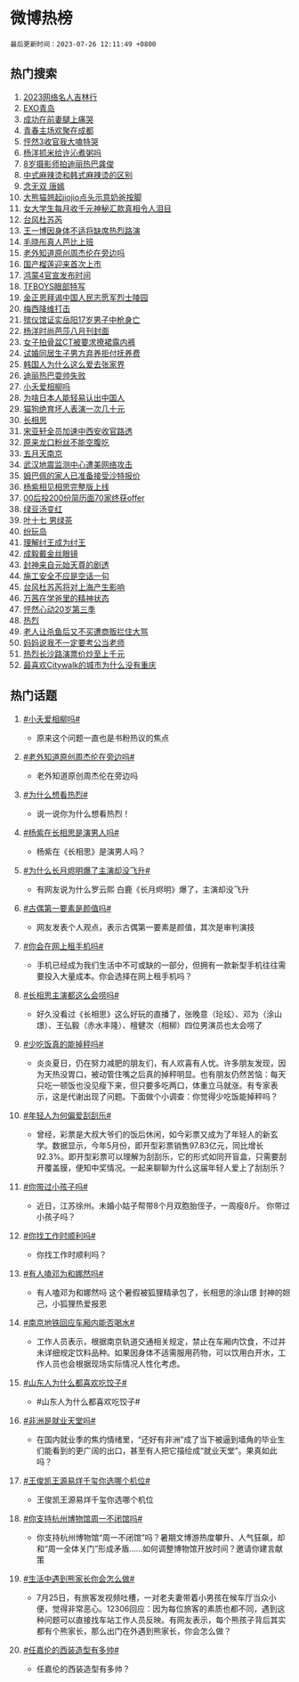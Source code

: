 # 微博热榜

`最后更新时间：2023-07-26 12:11:49 +0800`

## 热门搜索

1. [2023网络名人吉林行](https://m.weibo.cn/search?containerid=100103type%3D1%26t%3D10%26q%3D%232023%E7%BD%91%E7%BB%9C%E5%90%8D%E4%BA%BA%E5%90%89%E6%9E%97%E8%A1%8C%23&stream_entry_id=51&isnewpage=1&extparam=seat%3D1%26stream_entry_id%3D51%26c_type%3D51%26pos%3D0%26cate%3D10103%26filter_type%3Drealtimehot%26dgr%3D0%26display_time%3D1690344708%26pre_seqid%3D169034470832101842691&luicode=10000011&lfid=106003type%253D25%2526t%253D3%2526disable_hot%253D1%2526filter_type%253Drealtimehot)
1. [EXO青岛](https://m.weibo.cn/search?containerid=100103type%3D1%26t%3D10%26q%3DEXO%E9%9D%92%E5%B2%9B&stream_entry_id=31&isnewpage=1&extparam=seat%3D1%26c_type%3D31%26band_rank%3D1%26cate%3D5001%26lcate%3D5001%26realpos%3D1%26stream_entry_id%3D31%26q%3DEXO%25E9%259D%2592%25E5%25B2%259B%26flag%3D1%26dgr%3D0%26filter_type%3Drealtimehot%26pos%3D0%26display_time%3D1690344708%26pre_seqid%3D169034470832101842691&luicode=10000011&lfid=106003type%253D25%2526t%253D3%2526disable_hot%253D1%2526filter_type%253Drealtimehot)
1. [成功在前妻腿上痛哭](https://m.weibo.cn/search?containerid=100103type%3D1%26t%3D10%26q%3D%23%E6%88%90%E5%8A%9F%E5%9C%A8%E5%89%8D%E5%A6%BB%E8%85%BF%E4%B8%8A%E7%97%9B%E5%93%AD%23&stream_entry_id=31&isnewpage=1&extparam=seat%3D1%26c_type%3D31%26band_rank%3D2%26cate%3D5001%26lcate%3D5001%26realpos%3D2%26stream_entry_id%3D31%26q%3D%2523%25E6%2588%2590%25E5%258A%259F%25E5%259C%25A8%25E5%2589%258D%25E5%25A6%25BB%25E8%2585%25BF%25E4%25B8%258A%25E7%2597%259B%25E5%2593%25AD%2523%26flag%3D2%26dgr%3D0%26filter_type%3Drealtimehot%26pos%3D1%26display_time%3D1690344708%26pre_seqid%3D169034470832101842691&luicode=10000011&lfid=106003type%253D25%2526t%253D3%2526disable_hot%253D1%2526filter_type%253Drealtimehot)
1. [青春主场欢聚在成都](https://m.weibo.cn/search?containerid=100103type%3D1%26t%3D10%26q%3D%23%E9%9D%92%E6%98%A5%E4%B8%BB%E5%9C%BA%E6%AC%A2%E8%81%9A%E5%9C%A8%E6%88%90%E9%83%BD%23&stream_entry_id=31&isnewpage=1&extparam=seat%3D1%26c_type%3D31%26band_rank%3D3%26cate%3D5001%26lcate%3D5001%26realpos%3D3%26stream_entry_id%3D31%26q%3D%2523%25E9%259D%2592%25E6%2598%25A5%25E4%25B8%25BB%25E5%259C%25BA%25E6%25AC%25A2%25E8%2581%259A%25E5%259C%25A8%25E6%2588%2590%25E9%2583%25BD%2523%26flag%3D0%26dgr%3D0%26filter_type%3Drealtimehot%26pos%3D2%26display_time%3D1690344708%26pre_seqid%3D169034470832101842691&luicode=10000011&lfid=106003type%253D25%2526t%253D3%2526disable_hot%253D1%2526filter_type%253Drealtimehot)
1. [怦然3收官我大嗑特哭](https://m.weibo.cn/search?containerid=100103type%3D1%26t%3D10%26q%3D%23%E6%80%A6%E7%84%B63%E6%94%B6%E5%AE%98%E6%88%91%E5%A4%A7%E5%97%91%E7%89%B9%E5%93%AD%23&stream_entry_id=31&isnewpage=1&extparam=seat%3D1%26band_rank%3D4%26c_type%3D31%26pos%3D3%26cate%3D5001%26lcate%3D5001%26is_ad_pos%3D1%26stream_entry_id%3D31%26adid%3D197400%26q%3D%2523%25E6%2580%25A6%25E7%2584%25B63%25E6%2594%25B6%25E5%25AE%2598%25E6%2588%2591%25E5%25A4%25A7%25E5%2597%2591%25E7%2589%25B9%25E5%2593%25AD%2523%26dgr%3D0%26filter_type%3Drealtimehot%26display_time%3D1690344708%26pre_seqid%3D169034470832101842691&luicode=10000011&lfid=106003type%253D25%2526t%253D3%2526disable_hot%253D1%2526filter_type%253Drealtimehot)
1. [杨洋抓米给许沁煮粥吗](https://m.weibo.cn/search?containerid=100103type%3D1%26t%3D10%26q%3D%23%E6%9D%A8%E6%B4%8B%E6%8A%93%E7%B1%B3%E7%BB%99%E8%AE%B8%E6%B2%81%E7%85%AE%E7%B2%A5%E5%90%97%23&stream_entry_id=31&isnewpage=1&extparam=seat%3D1%26c_type%3D31%26band_rank%3D4%26cate%3D5001%26lcate%3D5001%26realpos%3D4%26stream_entry_id%3D31%26q%3D%2523%25E6%259D%25A8%25E6%25B4%258B%25E6%258A%2593%25E7%25B1%25B3%25E7%25BB%2599%25E8%25AE%25B8%25E6%25B2%2581%25E7%2585%25AE%25E7%25B2%25A5%25E5%2590%2597%2523%26flag%3D1%26dgr%3D0%26filter_type%3Drealtimehot%26pos%3D4%26display_time%3D1690344708%26pre_seqid%3D169034470832101842691&luicode=10000011&lfid=106003type%253D25%2526t%253D3%2526disable_hot%253D1%2526filter_type%253Drealtimehot)
1. [8岁摄影师拍迪丽热巴龚俊](https://m.weibo.cn/search?containerid=100103type%3D1%26t%3D10%26q%3D%238%E5%B2%81%E6%91%84%E5%BD%B1%E5%B8%88%E6%8B%8D%E8%BF%AA%E4%B8%BD%E7%83%AD%E5%B7%B4%E9%BE%9A%E4%BF%8A%23&stream_entry_id=31&isnewpage=1&extparam=seat%3D1%26c_type%3D31%26band_rank%3D5%26cate%3D5001%26lcate%3D5001%26realpos%3D5%26stream_entry_id%3D31%26q%3D%25238%25E5%25B2%2581%25E6%2591%2584%25E5%25BD%25B1%25E5%25B8%2588%25E6%258B%258D%25E8%25BF%25AA%25E4%25B8%25BD%25E7%2583%25AD%25E5%25B7%25B4%25E9%25BE%259A%25E4%25BF%258A%2523%26flag%3D1%26dgr%3D0%26filter_type%3Drealtimehot%26pos%3D5%26display_time%3D1690344708%26pre_seqid%3D169034470832101842691&luicode=10000011&lfid=106003type%253D25%2526t%253D3%2526disable_hot%253D1%2526filter_type%253Drealtimehot)
1. [中式麻辣烫和韩式麻辣烫的区别](https://m.weibo.cn/search?containerid=100103type%3D1%26t%3D10%26q%3D%23%E4%B8%AD%E5%BC%8F%E9%BA%BB%E8%BE%A3%E7%83%AB%E5%92%8C%E9%9F%A9%E5%BC%8F%E9%BA%BB%E8%BE%A3%E7%83%AB%E7%9A%84%E5%8C%BA%E5%88%AB%23&stream_entry_id=31&isnewpage=1&extparam=seat%3D1%26c_type%3D31%26band_rank%3D6%26cate%3D5001%26lcate%3D5001%26realpos%3D6%26stream_entry_id%3D31%26q%3D%2523%25E4%25B8%25AD%25E5%25BC%258F%25E9%25BA%25BB%25E8%25BE%25A3%25E7%2583%25AB%25E5%2592%258C%25E9%259F%25A9%25E5%25BC%258F%25E9%25BA%25BB%25E8%25BE%25A3%25E7%2583%25AB%25E7%259A%2584%25E5%258C%25BA%25E5%2588%25AB%2523%26flag%3D2%26dgr%3D0%26filter_type%3Drealtimehot%26pos%3D6%26display_time%3D1690344708%26pre_seqid%3D169034470832101842691&luicode=10000011&lfid=106003type%253D25%2526t%253D3%2526disable_hot%253D1%2526filter_type%253Drealtimehot)
1. [念无双 唐嫣](https://m.weibo.cn/search?containerid=100103type%3D1%26t%3D10%26q%3D%E5%BF%B5%E6%97%A0%E5%8F%8C+%E5%94%90%E5%AB%A3&stream_entry_id=31&isnewpage=1&extparam=seat%3D1%26c_type%3D31%26band_rank%3D7%26cate%3D5001%26lcate%3D5001%26realpos%3D7%26stream_entry_id%3D31%26q%3D%25E5%25BF%25B5%25E6%2597%25A0%25E5%258F%258C%2520%25E5%2594%2590%25E5%25AB%25A3%26flag%3D1%26dgr%3D0%26filter_type%3Drealtimehot%26pos%3D7%26display_time%3D1690344708%26pre_seqid%3D169034470832101842691&luicode=10000011&lfid=106003type%253D25%2526t%253D3%2526disable_hot%253D1%2526filter_type%253Drealtimehot)
1. [大熊猫翘起jiojio点头示意奶爸按脚](https://m.weibo.cn/search?containerid=100103type%3D1%26t%3D10%26q%3D%23%E5%A4%A7%E7%86%8A%E7%8C%AB%E7%BF%98%E8%B5%B7jiojio%E7%82%B9%E5%A4%B4%E7%A4%BA%E6%84%8F%E5%A5%B6%E7%88%B8%E6%8C%89%E8%84%9A%23&stream_entry_id=31&isnewpage=1&extparam=seat%3D1%26c_type%3D31%26band_rank%3D8%26cate%3D5001%26lcate%3D5001%26realpos%3D8%26stream_entry_id%3D31%26q%3D%2523%25E5%25A4%25A7%25E7%2586%258A%25E7%258C%25AB%25E7%25BF%2598%25E8%25B5%25B7jiojio%25E7%2582%25B9%25E5%25A4%25B4%25E7%25A4%25BA%25E6%2584%258F%25E5%25A5%25B6%25E7%2588%25B8%25E6%258C%2589%25E8%2584%259A%2523%26flag%3D32768%26dgr%3D0%26filter_type%3Drealtimehot%26pos%3D8%26display_time%3D1690344708%26pre_seqid%3D169034470832101842691&luicode=10000011&lfid=106003type%253D25%2526t%253D3%2526disable_hot%253D1%2526filter_type%253Drealtimehot)
1. [女大学生每月收千元神秘汇款真相令人泪目](https://m.weibo.cn/search?containerid=100103type%3D1%26t%3D10%26q%3D%23%E5%A5%B3%E5%A4%A7%E5%AD%A6%E7%94%9F%E6%AF%8F%E6%9C%88%E6%94%B6%E5%8D%83%E5%85%83%E7%A5%9E%E7%A7%98%E6%B1%87%E6%AC%BE%E7%9C%9F%E7%9B%B8%E4%BB%A4%E4%BA%BA%E6%B3%AA%E7%9B%AE%23&stream_entry_id=31&isnewpage=1&extparam=seat%3D1%26c_type%3D31%26band_rank%3D9%26cate%3D5001%26lcate%3D5001%26realpos%3D9%26stream_entry_id%3D31%26q%3D%2523%25E5%25A5%25B3%25E5%25A4%25A7%25E5%25AD%25A6%25E7%2594%259F%25E6%25AF%258F%25E6%259C%2588%25E6%2594%25B6%25E5%258D%2583%25E5%2585%2583%25E7%25A5%259E%25E7%25A7%2598%25E6%25B1%2587%25E6%25AC%25BE%25E7%259C%259F%25E7%259B%25B8%25E4%25BB%25A4%25E4%25BA%25BA%25E6%25B3%25AA%25E7%259B%25AE%2523%26flag%3D32768%26dgr%3D0%26filter_type%3Drealtimehot%26pos%3D9%26display_time%3D1690344708%26pre_seqid%3D169034470832101842691&luicode=10000011&lfid=106003type%253D25%2526t%253D3%2526disable_hot%253D1%2526filter_type%253Drealtimehot)
1. [台风杜苏芮](https://m.weibo.cn/search?containerid=100103type%3D1%26t%3D10%26q%3D%E5%8F%B0%E9%A3%8E%E6%9D%9C%E8%8B%8F%E8%8A%AE&stream_entry_id=31&isnewpage=1&extparam=seat%3D1%26c_type%3D31%26band_rank%3D10%26cate%3D5001%26lcate%3D5001%26realpos%3D10%26stream_entry_id%3D31%26q%3D%25E5%258F%25B0%25E9%25A3%258E%25E6%259D%259C%25E8%258B%258F%25E8%258A%25AE%26flag%3D0%26dgr%3D0%26filter_type%3Drealtimehot%26pos%3D10%26display_time%3D1690344708%26pre_seqid%3D169034470832101842691&luicode=10000011&lfid=106003type%253D25%2526t%253D3%2526disable_hot%253D1%2526filter_type%253Drealtimehot)
1. [王一博因身体不适将缺席热烈路演](https://m.weibo.cn/search?containerid=100103type%3D1%26t%3D10%26q%3D%23%E7%8E%8B%E4%B8%80%E5%8D%9A%E5%9B%A0%E8%BA%AB%E4%BD%93%E4%B8%8D%E9%80%82%E5%B0%86%E7%BC%BA%E5%B8%AD%E7%83%AD%E7%83%88%E8%B7%AF%E6%BC%94%23&stream_entry_id=31&isnewpage=1&extparam=seat%3D1%26c_type%3D31%26band_rank%3D11%26cate%3D5001%26lcate%3D5001%26realpos%3D11%26stream_entry_id%3D31%26q%3D%2523%25E7%258E%258B%25E4%25B8%2580%25E5%258D%259A%25E5%259B%25A0%25E8%25BA%25AB%25E4%25BD%2593%25E4%25B8%258D%25E9%2580%2582%25E5%25B0%2586%25E7%25BC%25BA%25E5%25B8%25AD%25E7%2583%25AD%25E7%2583%2588%25E8%25B7%25AF%25E6%25BC%2594%2523%26flag%3D2%26dgr%3D0%26filter_type%3Drealtimehot%26pos%3D11%26display_time%3D1690344708%26pre_seqid%3D169034470832101842691&luicode=10000011&lfid=106003type%253D25%2526t%253D3%2526disable_hot%253D1%2526filter_type%253Drealtimehot)
1. [毛晓彤真人芭比上班](https://m.weibo.cn/search?containerid=100103type%3D1%26t%3D10%26q%3D%23%E6%AF%9B%E6%99%93%E5%BD%A4%E7%9C%9F%E4%BA%BA%E8%8A%AD%E6%AF%94%E4%B8%8A%E7%8F%AD%23&stream_entry_id=31&isnewpage=1&extparam=seat%3D1%26c_type%3D31%26band_rank%3D12%26cate%3D5001%26lcate%3D5001%26realpos%3D12%26stream_entry_id%3D31%26q%3D%2523%25E6%25AF%259B%25E6%2599%2593%25E5%25BD%25A4%25E7%259C%259F%25E4%25BA%25BA%25E8%258A%25AD%25E6%25AF%2594%25E4%25B8%258A%25E7%258F%25AD%2523%26flag%3D1%26dgr%3D0%26filter_type%3Drealtimehot%26pos%3D12%26display_time%3D1690344708%26pre_seqid%3D169034470832101842691&luicode=10000011&lfid=106003type%253D25%2526t%253D3%2526disable_hot%253D1%2526filter_type%253Drealtimehot)
1. [老外知道原创周杰伦在旁边吗](https://m.weibo.cn/search?containerid=100103type%3D1%26t%3D10%26q%3D%23%E8%80%81%E5%A4%96%E7%9F%A5%E9%81%93%E5%8E%9F%E5%88%9B%E5%91%A8%E6%9D%B0%E4%BC%A6%E5%9C%A8%E6%97%81%E8%BE%B9%E5%90%97%23&stream_entry_id=31&isnewpage=1&extparam=seat%3D1%26c_type%3D31%26band_rank%3D13%26cate%3D5001%26lcate%3D5001%26realpos%3D13%26stream_entry_id%3D31%26q%3D%2523%25E8%2580%2581%25E5%25A4%2596%25E7%259F%25A5%25E9%2581%2593%25E5%258E%259F%25E5%2588%259B%25E5%2591%25A8%25E6%259D%25B0%25E4%25BC%25A6%25E5%259C%25A8%25E6%2597%2581%25E8%25BE%25B9%25E5%2590%2597%2523%26flag%3D2%26dgr%3D0%26filter_type%3Drealtimehot%26pos%3D13%26display_time%3D1690344708%26pre_seqid%3D169034470832101842691&luicode=10000011&lfid=106003type%253D25%2526t%253D3%2526disable_hot%253D1%2526filter_type%253Drealtimehot)
1. [国产榴莲迎来首次上市](https://m.weibo.cn/search?containerid=100103type%3D1%26t%3D10%26q%3D%23%E5%9B%BD%E4%BA%A7%E6%A6%B4%E8%8E%B2%E8%BF%8E%E6%9D%A5%E9%A6%96%E6%AC%A1%E4%B8%8A%E5%B8%82%23&stream_entry_id=31&isnewpage=1&extparam=seat%3D1%26c_type%3D31%26band_rank%3D14%26cate%3D5001%26lcate%3D5001%26realpos%3D14%26stream_entry_id%3D31%26q%3D%2523%25E5%259B%25BD%25E4%25BA%25A7%25E6%25A6%25B4%25E8%258E%25B2%25E8%25BF%258E%25E6%259D%25A5%25E9%25A6%2596%25E6%25AC%25A1%25E4%25B8%258A%25E5%25B8%2582%2523%26flag%3D32768%26dgr%3D0%26filter_type%3Drealtimehot%26pos%3D14%26display_time%3D1690344708%26pre_seqid%3D169034470832101842691&luicode=10000011&lfid=106003type%253D25%2526t%253D3%2526disable_hot%253D1%2526filter_type%253Drealtimehot)
1. [鸿蒙4官宣发布时间](https://m.weibo.cn/search?containerid=100103type%3D1%26t%3D10%26q%3D%23%E9%B8%BF%E8%92%994%E5%AE%98%E5%AE%A3%E5%8F%91%E5%B8%83%E6%97%B6%E9%97%B4%23&stream_entry_id=31&isnewpage=1&extparam=seat%3D1%26c_type%3D31%26band_rank%3D15%26cate%3D5001%26lcate%3D5001%26realpos%3D15%26stream_entry_id%3D31%26adid%3D197406%26q%3D%2523%25E9%25B8%25BF%25E8%2592%25994%25E5%25AE%2598%25E5%25AE%25A3%25E5%258F%2591%25E5%25B8%2583%25E6%2597%25B6%25E9%2597%25B4%2523%26flag%3D0%26dgr%3D0%26filter_type%3Drealtimehot%26pos%3D15%26display_time%3D1690344708%26pre_seqid%3D169034470832101842691&luicode=10000011&lfid=106003type%253D25%2526t%253D3%2526disable_hot%253D1%2526filter_type%253Drealtimehot)
1. [TFBOYS眼部特写](https://m.weibo.cn/search?containerid=100103type%3D1%26t%3D10%26q%3D%23TFBOYS%E7%9C%BC%E9%83%A8%E7%89%B9%E5%86%99%23&stream_entry_id=31&isnewpage=1&extparam=seat%3D1%26c_type%3D31%26band_rank%3D16%26cate%3D5001%26lcate%3D5001%26realpos%3D16%26stream_entry_id%3D31%26q%3D%2523TFBOYS%25E7%259C%25BC%25E9%2583%25A8%25E7%2589%25B9%25E5%2586%2599%2523%26flag%3D1%26dgr%3D0%26filter_type%3Drealtimehot%26pos%3D16%26display_time%3D1690344708%26pre_seqid%3D169034470832101842691&luicode=10000011&lfid=106003type%253D25%2526t%253D3%2526disable_hot%253D1%2526filter_type%253Drealtimehot)
1. [金正恩拜谒中国人民志愿军烈士陵园](https://m.weibo.cn/search?containerid=100103type%3D1%26t%3D10%26q%3D%23%E9%87%91%E6%AD%A3%E6%81%A9%E6%8B%9C%E8%B0%92%E4%B8%AD%E5%9B%BD%E4%BA%BA%E6%B0%91%E5%BF%97%E6%84%BF%E5%86%9B%E7%83%88%E5%A3%AB%E9%99%B5%E5%9B%AD%23&stream_entry_id=31&isnewpage=1&extparam=seat%3D1%26c_type%3D31%26band_rank%3D17%26cate%3D5001%26lcate%3D5001%26realpos%3D17%26stream_entry_id%3D31%26q%3D%2523%25E9%2587%2591%25E6%25AD%25A3%25E6%2581%25A9%25E6%258B%259C%25E8%25B0%2592%25E4%25B8%25AD%25E5%259B%25BD%25E4%25BA%25BA%25E6%25B0%2591%25E5%25BF%2597%25E6%2584%25BF%25E5%2586%259B%25E7%2583%2588%25E5%25A3%25AB%25E9%2599%25B5%25E5%259B%25AD%2523%26flag%3D0%26dgr%3D0%26filter_type%3Drealtimehot%26pos%3D17%26display_time%3D1690344708%26pre_seqid%3D169034470832101842691&luicode=10000011&lfid=106003type%253D25%2526t%253D3%2526disable_hot%253D1%2526filter_type%253Drealtimehot)
1. [梅西降维打击](https://m.weibo.cn/search?containerid=100103type%3D1%26t%3D10%26q%3D%23%E6%A2%85%E8%A5%BF%E9%99%8D%E7%BB%B4%E6%89%93%E5%87%BB%23&stream_entry_id=31&isnewpage=1&extparam=seat%3D1%26c_type%3D31%26band_rank%3D18%26cate%3D5001%26lcate%3D5001%26realpos%3D18%26stream_entry_id%3D31%26q%3D%2523%25E6%25A2%2585%25E8%25A5%25BF%25E9%2599%258D%25E7%25BB%25B4%25E6%2589%2593%25E5%2587%25BB%2523%26flag%3D1%26dgr%3D0%26filter_type%3Drealtimehot%26pos%3D18%26display_time%3D1690344708%26pre_seqid%3D169034470832101842691&luicode=10000011&lfid=106003type%253D25%2526t%253D3%2526disable_hot%253D1%2526filter_type%253Drealtimehot)
1. [殡仪馆证实岳阳17岁男子中枪身亡](https://m.weibo.cn/search?containerid=100103type%3D1%26t%3D10%26q%3D%23%E6%AE%A1%E4%BB%AA%E9%A6%86%E8%AF%81%E5%AE%9E%E5%B2%B3%E9%98%B317%E5%B2%81%E7%94%B7%E5%AD%90%E4%B8%AD%E6%9E%AA%E8%BA%AB%E4%BA%A1%23&stream_entry_id=31&isnewpage=1&extparam=seat%3D1%26c_type%3D31%26band_rank%3D19%26cate%3D5001%26lcate%3D5001%26realpos%3D19%26stream_entry_id%3D31%26q%3D%2523%25E6%25AE%25A1%25E4%25BB%25AA%25E9%25A6%2586%25E8%25AF%2581%25E5%25AE%259E%25E5%25B2%25B3%25E9%2598%25B317%25E5%25B2%2581%25E7%2594%25B7%25E5%25AD%2590%25E4%25B8%25AD%25E6%259E%25AA%25E8%25BA%25AB%25E4%25BA%25A1%2523%26flag%3D0%26dgr%3D0%26filter_type%3Drealtimehot%26pos%3D19%26display_time%3D1690344708%26pre_seqid%3D169034470832101842691&luicode=10000011&lfid=106003type%253D25%2526t%253D3%2526disable_hot%253D1%2526filter_type%253Drealtimehot)
1. [杨洋时尚芭莎八月刊封面](https://m.weibo.cn/search?containerid=100103type%3D1%26t%3D10%26q%3D%23%E6%9D%A8%E6%B4%8B%E6%97%B6%E5%B0%9A%E8%8A%AD%E8%8E%8E%E5%85%AB%E6%9C%88%E5%88%8A%E5%B0%81%E9%9D%A2%23&stream_entry_id=31&isnewpage=1&extparam=seat%3D1%26c_type%3D31%26band_rank%3D20%26cate%3D5001%26lcate%3D5001%26realpos%3D20%26stream_entry_id%3D31%26q%3D%2523%25E6%259D%25A8%25E6%25B4%258B%25E6%2597%25B6%25E5%25B0%259A%25E8%258A%25AD%25E8%258E%258E%25E5%2585%25AB%25E6%259C%2588%25E5%2588%258A%25E5%25B0%2581%25E9%259D%25A2%2523%26flag%3D1%26dgr%3D0%26filter_type%3Drealtimehot%26pos%3D20%26display_time%3D1690344708%26pre_seqid%3D169034470832101842691&luicode=10000011&lfid=106003type%253D25%2526t%253D3%2526disable_hot%253D1%2526filter_type%253Drealtimehot)
1. [女子拍骨盆CT被要求撩裙露内裤](https://m.weibo.cn/search?containerid=100103type%3D1%26t%3D10%26q%3D%23%E5%A5%B3%E5%AD%90%E6%8B%8D%E9%AA%A8%E7%9B%86CT%E8%A2%AB%E8%A6%81%E6%B1%82%E6%92%A9%E8%A3%99%E9%9C%B2%E5%86%85%E8%A3%A4%23&stream_entry_id=31&isnewpage=1&extparam=seat%3D1%26c_type%3D31%26band_rank%3D21%26cate%3D5001%26lcate%3D5001%26realpos%3D21%26stream_entry_id%3D31%26q%3D%2523%25E5%25A5%25B3%25E5%25AD%2590%25E6%258B%258D%25E9%25AA%25A8%25E7%259B%2586CT%25E8%25A2%25AB%25E8%25A6%2581%25E6%25B1%2582%25E6%2592%25A9%25E8%25A3%2599%25E9%259C%25B2%25E5%2586%2585%25E8%25A3%25A4%2523%26flag%3D1%26dgr%3D0%26filter_type%3Drealtimehot%26pos%3D21%26display_time%3D1690344708%26pre_seqid%3D169034470832101842691&luicode=10000011&lfid=106003type%253D25%2526t%253D3%2526disable_hot%253D1%2526filter_type%253Drealtimehot)
1. [试婚同居生子男方弃养拒付抚养费](https://m.weibo.cn/search?containerid=100103type%3D1%26t%3D10%26q%3D%23%E8%AF%95%E5%A9%9A%E5%90%8C%E5%B1%85%E7%94%9F%E5%AD%90%E7%94%B7%E6%96%B9%E5%BC%83%E5%85%BB%E6%8B%92%E4%BB%98%E6%8A%9A%E5%85%BB%E8%B4%B9%23&stream_entry_id=31&isnewpage=1&extparam=seat%3D1%26c_type%3D31%26band_rank%3D22%26cate%3D5001%26lcate%3D5001%26realpos%3D22%26stream_entry_id%3D31%26q%3D%2523%25E8%25AF%2595%25E5%25A9%259A%25E5%2590%258C%25E5%25B1%2585%25E7%2594%259F%25E5%25AD%2590%25E7%2594%25B7%25E6%2596%25B9%25E5%25BC%2583%25E5%2585%25BB%25E6%258B%2592%25E4%25BB%2598%25E6%258A%259A%25E5%2585%25BB%25E8%25B4%25B9%2523%26flag%3D1%26dgr%3D0%26filter_type%3Drealtimehot%26pos%3D22%26display_time%3D1690344708%26pre_seqid%3D169034470832101842691&luicode=10000011&lfid=106003type%253D25%2526t%253D3%2526disable_hot%253D1%2526filter_type%253Drealtimehot)
1. [韩国人为什么这么爱去张家界](https://m.weibo.cn/search?containerid=100103type%3D1%26t%3D10%26q%3D%23%E9%9F%A9%E5%9B%BD%E4%BA%BA%E4%B8%BA%E4%BB%80%E4%B9%88%E8%BF%99%E4%B9%88%E7%88%B1%E5%8E%BB%E5%BC%A0%E5%AE%B6%E7%95%8C%23&stream_entry_id=31&isnewpage=1&extparam=seat%3D1%26c_type%3D31%26band_rank%3D23%26cate%3D5001%26lcate%3D5001%26realpos%3D23%26stream_entry_id%3D31%26q%3D%2523%25E9%259F%25A9%25E5%259B%25BD%25E4%25BA%25BA%25E4%25B8%25BA%25E4%25BB%2580%25E4%25B9%2588%25E8%25BF%2599%25E4%25B9%2588%25E7%2588%25B1%25E5%258E%25BB%25E5%25BC%25A0%25E5%25AE%25B6%25E7%2595%258C%2523%26flag%3D0%26dgr%3D0%26filter_type%3Drealtimehot%26pos%3D23%26display_time%3D1690344708%26pre_seqid%3D169034470832101842691&luicode=10000011&lfid=106003type%253D25%2526t%253D3%2526disable_hot%253D1%2526filter_type%253Drealtimehot)
1. [迪丽热巴耍帅失败](https://m.weibo.cn/search?containerid=100103type%3D1%26t%3D10%26q%3D%23%E8%BF%AA%E4%B8%BD%E7%83%AD%E5%B7%B4%E8%80%8D%E5%B8%85%E5%A4%B1%E8%B4%A5%23&stream_entry_id=31&isnewpage=1&extparam=seat%3D1%26c_type%3D31%26band_rank%3D24%26cate%3D5001%26lcate%3D5001%26realpos%3D24%26stream_entry_id%3D31%26q%3D%2523%25E8%25BF%25AA%25E4%25B8%25BD%25E7%2583%25AD%25E5%25B7%25B4%25E8%2580%258D%25E5%25B8%2585%25E5%25A4%25B1%25E8%25B4%25A5%2523%26flag%3D1%26dgr%3D0%26filter_type%3Drealtimehot%26pos%3D24%26display_time%3D1690344708%26pre_seqid%3D169034470832101842691&luicode=10000011&lfid=106003type%253D25%2526t%253D3%2526disable_hot%253D1%2526filter_type%253Drealtimehot)
1. [小夭爱相柳吗](https://m.weibo.cn/search?containerid=100103type%3D1%26t%3D10%26q%3D%23%E5%B0%8F%E5%A4%AD%E7%88%B1%E7%9B%B8%E6%9F%B3%E5%90%97%23&stream_entry_id=31&isnewpage=1&extparam=seat%3D1%26c_type%3D31%26band_rank%3D25%26cate%3D5001%26lcate%3D5001%26realpos%3D25%26stream_entry_id%3D31%26q%3D%2523%25E5%25B0%258F%25E5%25A4%25AD%25E7%2588%25B1%25E7%259B%25B8%25E6%259F%25B3%25E5%2590%2597%2523%26flag%3D0%26dgr%3D0%26filter_type%3Drealtimehot%26pos%3D25%26display_time%3D1690344708%26pre_seqid%3D169034470832101842691&luicode=10000011&lfid=106003type%253D25%2526t%253D3%2526disable_hot%253D1%2526filter_type%253Drealtimehot)
1. [为啥日本人能轻易认出中国人](https://m.weibo.cn/search?containerid=100103type%3D1%26t%3D10%26q%3D%23%E4%B8%BA%E5%95%A5%E6%97%A5%E6%9C%AC%E4%BA%BA%E8%83%BD%E8%BD%BB%E6%98%93%E8%AE%A4%E5%87%BA%E4%B8%AD%E5%9B%BD%E4%BA%BA%23&stream_entry_id=31&isnewpage=1&extparam=seat%3D1%26c_type%3D31%26band_rank%3D26%26cate%3D5001%26lcate%3D5001%26realpos%3D26%26stream_entry_id%3D31%26q%3D%2523%25E4%25B8%25BA%25E5%2595%25A5%25E6%2597%25A5%25E6%259C%25AC%25E4%25BA%25BA%25E8%2583%25BD%25E8%25BD%25BB%25E6%2598%2593%25E8%25AE%25A4%25E5%2587%25BA%25E4%25B8%25AD%25E5%259B%25BD%25E4%25BA%25BA%2523%26flag%3D0%26dgr%3D0%26filter_type%3Drealtimehot%26pos%3D26%26display_time%3D1690344708%26pre_seqid%3D169034470832101842691&luicode=10000011&lfid=106003type%253D25%2526t%253D3%2526disable_hot%253D1%2526filter_type%253Drealtimehot)
1. [猫狗绝育坏人表演一次几十元](https://m.weibo.cn/search?containerid=100103type%3D1%26t%3D10%26q%3D%23%E7%8C%AB%E7%8B%97%E7%BB%9D%E8%82%B2%E5%9D%8F%E4%BA%BA%E8%A1%A8%E6%BC%94%E4%B8%80%E6%AC%A1%E5%87%A0%E5%8D%81%E5%85%83%23&stream_entry_id=31&isnewpage=1&extparam=seat%3D1%26c_type%3D31%26band_rank%3D27%26cate%3D5001%26lcate%3D5001%26realpos%3D27%26stream_entry_id%3D31%26q%3D%2523%25E7%258C%25AB%25E7%258B%2597%25E7%25BB%259D%25E8%2582%25B2%25E5%259D%258F%25E4%25BA%25BA%25E8%25A1%25A8%25E6%25BC%2594%25E4%25B8%2580%25E6%25AC%25A1%25E5%2587%25A0%25E5%258D%2581%25E5%2585%2583%2523%26flag%3D1%26dgr%3D0%26filter_type%3Drealtimehot%26pos%3D27%26display_time%3D1690344708%26pre_seqid%3D169034470832101842691&luicode=10000011&lfid=106003type%253D25%2526t%253D3%2526disable_hot%253D1%2526filter_type%253Drealtimehot)
1. [长相思](https://m.weibo.cn/search?containerid=100103type%3D1%26t%3D10%26q%3D%E9%95%BF%E7%9B%B8%E6%80%9D&stream_entry_id=31&isnewpage=1&extparam=seat%3D1%26c_type%3D31%26band_rank%3D28%26cate%3D5001%26lcate%3D5001%26realpos%3D28%26stream_entry_id%3D31%26q%3D%25E9%2595%25BF%25E7%259B%25B8%25E6%2580%259D%26flag%3D0%26dgr%3D0%26filter_type%3Drealtimehot%26pos%3D28%26display_time%3D1690344708%26pre_seqid%3D169034470832101842691&luicode=10000011&lfid=106003type%253D25%2526t%253D3%2526disable_hot%253D1%2526filter_type%253Drealtimehot)
1. [宋亚轩全员加速中西安收官路透](https://m.weibo.cn/search?containerid=100103type%3D1%26t%3D10%26q%3D%23%E5%AE%8B%E4%BA%9A%E8%BD%A9%E5%85%A8%E5%91%98%E5%8A%A0%E9%80%9F%E4%B8%AD%E8%A5%BF%E5%AE%89%E6%94%B6%E5%AE%98%E8%B7%AF%E9%80%8F%23&stream_entry_id=31&isnewpage=1&extparam=seat%3D1%26c_type%3D31%26band_rank%3D29%26cate%3D5001%26lcate%3D5001%26realpos%3D29%26stream_entry_id%3D31%26q%3D%2523%25E5%25AE%258B%25E4%25BA%259A%25E8%25BD%25A9%25E5%2585%25A8%25E5%2591%2598%25E5%258A%25A0%25E9%2580%259F%25E4%25B8%25AD%25E8%25A5%25BF%25E5%25AE%2589%25E6%2594%25B6%25E5%25AE%2598%25E8%25B7%25AF%25E9%2580%258F%2523%26flag%3D1%26dgr%3D0%26filter_type%3Drealtimehot%26pos%3D29%26display_time%3D1690344708%26pre_seqid%3D169034470832101842691&luicode=10000011&lfid=106003type%253D25%2526t%253D3%2526disable_hot%253D1%2526filter_type%253Drealtimehot)
1. [原来龙口粉丝不能空腹吃](https://m.weibo.cn/search?containerid=100103type%3D1%26t%3D10%26q%3D%E5%8E%9F%E6%9D%A5%E9%BE%99%E5%8F%A3%E7%B2%89%E4%B8%9D%E4%B8%8D%E8%83%BD%E7%A9%BA%E8%85%B9%E5%90%83&stream_entry_id=31&isnewpage=1&extparam=seat%3D1%26c_type%3D31%26band_rank%3D30%26cate%3D5001%26lcate%3D5001%26realpos%3D30%26stream_entry_id%3D31%26q%3D%25E5%258E%259F%25E6%259D%25A5%25E9%25BE%2599%25E5%258F%25A3%25E7%25B2%2589%25E4%25B8%259D%25E4%25B8%258D%25E8%2583%25BD%25E7%25A9%25BA%25E8%2585%25B9%25E5%2590%2583%26flag%3D0%26dgr%3D0%26filter_type%3Drealtimehot%26pos%3D30%26display_time%3D1690344708%26pre_seqid%3D169034470832101842691&luicode=10000011&lfid=106003type%253D25%2526t%253D3%2526disable_hot%253D1%2526filter_type%253Drealtimehot)
1. [五月天南京](https://m.weibo.cn/search?containerid=100103type%3D1%26t%3D10%26q%3D%23%E4%BA%94%E6%9C%88%E5%A4%A9%E5%8D%97%E4%BA%AC%23&stream_entry_id=31&isnewpage=1&extparam=seat%3D1%26c_type%3D31%26band_rank%3D31%26cate%3D5001%26lcate%3D5001%26realpos%3D31%26stream_entry_id%3D31%26q%3D%2523%25E4%25BA%2594%25E6%259C%2588%25E5%25A4%25A9%25E5%258D%2597%25E4%25BA%25AC%2523%26flag%3D0%26dgr%3D0%26filter_type%3Drealtimehot%26pos%3D31%26display_time%3D1690344708%26pre_seqid%3D169034470832101842691&luicode=10000011&lfid=106003type%253D25%2526t%253D3%2526disable_hot%253D1%2526filter_type%253Drealtimehot)
1. [武汉地震监测中心遭美网络攻击](https://m.weibo.cn/search?containerid=100103type%3D1%26t%3D10%26q%3D%23%E6%AD%A6%E6%B1%89%E5%9C%B0%E9%9C%87%E7%9B%91%E6%B5%8B%E4%B8%AD%E5%BF%83%E9%81%AD%E7%BE%8E%E7%BD%91%E7%BB%9C%E6%94%BB%E5%87%BB%23&stream_entry_id=31&isnewpage=1&extparam=seat%3D1%26c_type%3D31%26band_rank%3D32%26cate%3D5001%26lcate%3D5001%26realpos%3D32%26stream_entry_id%3D31%26q%3D%2523%25E6%25AD%25A6%25E6%25B1%2589%25E5%259C%25B0%25E9%259C%2587%25E7%259B%2591%25E6%25B5%258B%25E4%25B8%25AD%25E5%25BF%2583%25E9%2581%25AD%25E7%25BE%258E%25E7%25BD%2591%25E7%25BB%259C%25E6%2594%25BB%25E5%2587%25BB%2523%26flag%3D0%26dgr%3D0%26filter_type%3Drealtimehot%26pos%3D32%26display_time%3D1690344708%26pre_seqid%3D169034470832101842691&luicode=10000011&lfid=106003type%253D25%2526t%253D3%2526disable_hot%253D1%2526filter_type%253Drealtimehot)
1. [姆巴佩的家人已准备接受沙特报价](https://m.weibo.cn/search?containerid=100103type%3D1%26t%3D10%26q%3D%23%E5%A7%86%E5%B7%B4%E4%BD%A9%E7%9A%84%E5%AE%B6%E4%BA%BA%E5%B7%B2%E5%87%86%E5%A4%87%E6%8E%A5%E5%8F%97%E6%B2%99%E7%89%B9%E6%8A%A5%E4%BB%B7%23&stream_entry_id=31&isnewpage=1&extparam=seat%3D1%26c_type%3D31%26band_rank%3D33%26cate%3D5001%26lcate%3D5001%26realpos%3D33%26stream_entry_id%3D31%26q%3D%2523%25E5%25A7%2586%25E5%25B7%25B4%25E4%25BD%25A9%25E7%259A%2584%25E5%25AE%25B6%25E4%25BA%25BA%25E5%25B7%25B2%25E5%2587%2586%25E5%25A4%2587%25E6%258E%25A5%25E5%258F%2597%25E6%25B2%2599%25E7%2589%25B9%25E6%258A%25A5%25E4%25BB%25B7%2523%26flag%3D0%26dgr%3D0%26filter_type%3Drealtimehot%26pos%3D33%26display_time%3D1690344708%26pre_seqid%3D169034470832101842691&luicode=10000011&lfid=106003type%253D25%2526t%253D3%2526disable_hot%253D1%2526filter_type%253Drealtimehot)
1. [杨紫相见相思完整版上线](https://m.weibo.cn/search?containerid=100103type%3D1%26t%3D10%26q%3D%23%E6%9D%A8%E7%B4%AB%E7%9B%B8%E8%A7%81%E7%9B%B8%E6%80%9D%E5%AE%8C%E6%95%B4%E7%89%88%E4%B8%8A%E7%BA%BF%23&stream_entry_id=31&isnewpage=1&extparam=seat%3D1%26c_type%3D31%26band_rank%3D34%26cate%3D5001%26lcate%3D5001%26realpos%3D34%26stream_entry_id%3D31%26q%3D%2523%25E6%259D%25A8%25E7%25B4%25AB%25E7%259B%25B8%25E8%25A7%2581%25E7%259B%25B8%25E6%2580%259D%25E5%25AE%258C%25E6%2595%25B4%25E7%2589%2588%25E4%25B8%258A%25E7%25BA%25BF%2523%26flag%3D1%26dgr%3D0%26filter_type%3Drealtimehot%26pos%3D34%26display_time%3D1690344708%26pre_seqid%3D169034470832101842691&luicode=10000011&lfid=106003type%253D25%2526t%253D3%2526disable_hot%253D1%2526filter_type%253Drealtimehot)
1. [00后投200份简历面70家终获offer](https://m.weibo.cn/search?containerid=100103type%3D1%26t%3D10%26q%3D%2300%E5%90%8E%E6%8A%95200%E4%BB%BD%E7%AE%80%E5%8E%86%E9%9D%A270%E5%AE%B6%E7%BB%88%E8%8E%B7offer%23&stream_entry_id=31&isnewpage=1&extparam=seat%3D1%26c_type%3D31%26band_rank%3D35%26cate%3D5001%26lcate%3D5001%26realpos%3D35%26stream_entry_id%3D31%26q%3D%252300%25E5%2590%258E%25E6%258A%2595200%25E4%25BB%25BD%25E7%25AE%2580%25E5%258E%2586%25E9%259D%25A270%25E5%25AE%25B6%25E7%25BB%2588%25E8%258E%25B7offer%2523%26flag%3D0%26dgr%3D0%26filter_type%3Drealtimehot%26pos%3D35%26display_time%3D1690344708%26pre_seqid%3D169034470832101842691&luicode=10000011&lfid=106003type%253D25%2526t%253D3%2526disable_hot%253D1%2526filter_type%253Drealtimehot)
1. [绿豆汤变红](https://m.weibo.cn/search?containerid=100103type%3D1%26t%3D10%26q%3D%E7%BB%BF%E8%B1%86%E6%B1%A4%E5%8F%98%E7%BA%A2&stream_entry_id=31&isnewpage=1&extparam=seat%3D1%26c_type%3D31%26band_rank%3D36%26cate%3D5001%26lcate%3D5001%26realpos%3D36%26stream_entry_id%3D31%26q%3D%25E7%25BB%25BF%25E8%25B1%2586%25E6%25B1%25A4%25E5%258F%2598%25E7%25BA%25A2%26flag%3D0%26dgr%3D0%26filter_type%3Drealtimehot%26pos%3D36%26display_time%3D1690344708%26pre_seqid%3D169034470832101842691&luicode=10000011&lfid=106003type%253D25%2526t%253D3%2526disable_hot%253D1%2526filter_type%253Drealtimehot)
1. [叶十七 男绿茶](https://m.weibo.cn/search?containerid=100103type%3D1%26t%3D10%26q%3D%E5%8F%B6%E5%8D%81%E4%B8%83+%E7%94%B7%E7%BB%BF%E8%8C%B6&stream_entry_id=31&isnewpage=1&extparam=seat%3D1%26c_type%3D31%26band_rank%3D37%26cate%3D5001%26lcate%3D5001%26realpos%3D37%26stream_entry_id%3D31%26q%3D%25E5%258F%25B6%25E5%258D%2581%25E4%25B8%2583%2520%25E7%2594%25B7%25E7%25BB%25BF%25E8%258C%25B6%26flag%3D0%26dgr%3D0%26filter_type%3Drealtimehot%26pos%3D37%26display_time%3D1690344708%26pre_seqid%3D169034470832101842691&luicode=10000011&lfid=106003type%253D25%2526t%253D3%2526disable_hot%253D1%2526filter_type%253Drealtimehot)
1. [纷玩岛](https://m.weibo.cn/search?containerid=100103type%3D1%26t%3D10%26q%3D%E7%BA%B7%E7%8E%A9%E5%B2%9B&stream_entry_id=31&isnewpage=1&extparam=seat%3D1%26c_type%3D31%26band_rank%3D38%26cate%3D5001%26lcate%3D5001%26realpos%3D38%26stream_entry_id%3D31%26q%3D%25E7%25BA%25B7%25E7%258E%25A9%25E5%25B2%259B%26flag%3D1%26dgr%3D0%26filter_type%3Drealtimehot%26pos%3D38%26display_time%3D1690344708%26pre_seqid%3D169034470832101842691&luicode=10000011&lfid=106003type%253D25%2526t%253D3%2526disable_hot%253D1%2526filter_type%253Drealtimehot)
1. [理解纣王成为纣王](https://m.weibo.cn/search?containerid=100103type%3D1%26t%3D10%26q%3D%23%E7%90%86%E8%A7%A3%E7%BA%A3%E7%8E%8B%E6%88%90%E4%B8%BA%E7%BA%A3%E7%8E%8B%23&stream_entry_id=31&isnewpage=1&extparam=seat%3D1%26c_type%3D31%26band_rank%3D39%26cate%3D5001%26lcate%3D5001%26realpos%3D39%26stream_entry_id%3D31%26q%3D%2523%25E7%2590%2586%25E8%25A7%25A3%25E7%25BA%25A3%25E7%258E%258B%25E6%2588%2590%25E4%25B8%25BA%25E7%25BA%25A3%25E7%258E%258B%2523%26flag%3D0%26dgr%3D0%26filter_type%3Drealtimehot%26pos%3D39%26display_time%3D1690344708%26pre_seqid%3D169034470832101842691&luicode=10000011&lfid=106003type%253D25%2526t%253D3%2526disable_hot%253D1%2526filter_type%253Drealtimehot)
1. [成毅戴金丝眼镜](https://m.weibo.cn/search?containerid=100103type%3D1%26t%3D10%26q%3D%23%E6%88%90%E6%AF%85%E6%88%B4%E9%87%91%E4%B8%9D%E7%9C%BC%E9%95%9C%23&stream_entry_id=31&isnewpage=1&extparam=seat%3D1%26c_type%3D31%26band_rank%3D40%26cate%3D5001%26lcate%3D5001%26realpos%3D40%26stream_entry_id%3D31%26q%3D%2523%25E6%2588%2590%25E6%25AF%2585%25E6%2588%25B4%25E9%2587%2591%25E4%25B8%259D%25E7%259C%25BC%25E9%2595%259C%2523%26flag%3D1%26dgr%3D0%26filter_type%3Drealtimehot%26pos%3D40%26display_time%3D1690344708%26pre_seqid%3D169034470832101842691&luicode=10000011&lfid=106003type%253D25%2526t%253D3%2526disable_hot%253D1%2526filter_type%253Drealtimehot)
1. [封神来自元始天尊的剧透](https://m.weibo.cn/search?containerid=100103type%3D1%26t%3D10%26q%3D%23%E5%B0%81%E7%A5%9E%E6%9D%A5%E8%87%AA%E5%85%83%E5%A7%8B%E5%A4%A9%E5%B0%8A%E7%9A%84%E5%89%A7%E9%80%8F%23&stream_entry_id=31&isnewpage=1&extparam=seat%3D1%26c_type%3D31%26band_rank%3D41%26cate%3D5001%26lcate%3D5001%26realpos%3D41%26stream_entry_id%3D31%26q%3D%2523%25E5%25B0%2581%25E7%25A5%259E%25E6%259D%25A5%25E8%2587%25AA%25E5%2585%2583%25E5%25A7%258B%25E5%25A4%25A9%25E5%25B0%258A%25E7%259A%2584%25E5%2589%25A7%25E9%2580%258F%2523%26flag%3D1%26dgr%3D0%26filter_type%3Drealtimehot%26pos%3D41%26display_time%3D1690344708%26pre_seqid%3D169034470832101842691&luicode=10000011&lfid=106003type%253D25%2526t%253D3%2526disable_hot%253D1%2526filter_type%253Drealtimehot)
1. [施工安全不应是空话一句](https://m.weibo.cn/search?containerid=100103type%3D1%26t%3D10%26q%3D%23%E6%96%BD%E5%B7%A5%E5%AE%89%E5%85%A8%E4%B8%8D%E5%BA%94%E6%98%AF%E7%A9%BA%E8%AF%9D%E4%B8%80%E5%8F%A5%23&stream_entry_id=31&isnewpage=1&extparam=seat%3D1%26c_type%3D31%26band_rank%3D42%26cate%3D5001%26lcate%3D5001%26realpos%3D42%26stream_entry_id%3D31%26q%3D%2523%25E6%2596%25BD%25E5%25B7%25A5%25E5%25AE%2589%25E5%2585%25A8%25E4%25B8%258D%25E5%25BA%2594%25E6%2598%25AF%25E7%25A9%25BA%25E8%25AF%259D%25E4%25B8%2580%25E5%258F%25A5%2523%26flag%3D0%26dgr%3D0%26filter_type%3Drealtimehot%26pos%3D42%26display_time%3D1690344708%26pre_seqid%3D169034470832101842691&luicode=10000011&lfid=106003type%253D25%2526t%253D3%2526disable_hot%253D1%2526filter_type%253Drealtimehot)
1. [台风杜苏芮将对上海产生影响](https://m.weibo.cn/search?containerid=100103type%3D1%26t%3D10%26q%3D%23%E5%8F%B0%E9%A3%8E%E6%9D%9C%E8%8B%8F%E8%8A%AE%E5%B0%86%E5%AF%B9%E4%B8%8A%E6%B5%B7%E4%BA%A7%E7%94%9F%E5%BD%B1%E5%93%8D%23&stream_entry_id=31&isnewpage=1&extparam=seat%3D1%26c_type%3D31%26band_rank%3D43%26cate%3D5001%26lcate%3D5001%26realpos%3D43%26stream_entry_id%3D31%26q%3D%2523%25E5%258F%25B0%25E9%25A3%258E%25E6%259D%259C%25E8%258B%258F%25E8%258A%25AE%25E5%25B0%2586%25E5%25AF%25B9%25E4%25B8%258A%25E6%25B5%25B7%25E4%25BA%25A7%25E7%2594%259F%25E5%25BD%25B1%25E5%2593%258D%2523%26flag%3D0%26dgr%3D0%26filter_type%3Drealtimehot%26pos%3D43%26display_time%3D1690344708%26pre_seqid%3D169034470832101842691&luicode=10000011&lfid=106003type%253D25%2526t%253D3%2526disable_hot%253D1%2526filter_type%253Drealtimehot)
1. [万茜在学爸里的精神状态](https://m.weibo.cn/search?containerid=100103type%3D1%26t%3D10%26q%3D%23%E4%B8%87%E8%8C%9C%E5%9C%A8%E5%AD%A6%E7%88%B8%E9%87%8C%E7%9A%84%E7%B2%BE%E7%A5%9E%E7%8A%B6%E6%80%81%23&stream_entry_id=31&isnewpage=1&extparam=seat%3D1%26c_type%3D31%26band_rank%3D44%26cate%3D5001%26lcate%3D5001%26realpos%3D44%26stream_entry_id%3D31%26q%3D%2523%25E4%25B8%2587%25E8%258C%259C%25E5%259C%25A8%25E5%25AD%25A6%25E7%2588%25B8%25E9%2587%258C%25E7%259A%2584%25E7%25B2%25BE%25E7%25A5%259E%25E7%258A%25B6%25E6%2580%2581%2523%26flag%3D1%26dgr%3D0%26filter_type%3Drealtimehot%26pos%3D44%26display_time%3D1690344708%26pre_seqid%3D169034470832101842691&luicode=10000011&lfid=106003type%253D25%2526t%253D3%2526disable_hot%253D1%2526filter_type%253Drealtimehot)
1. [怦然心动20岁第三季](https://m.weibo.cn/search?containerid=100103type%3D1%26t%3D10%26q%3D%23%E6%80%A6%E7%84%B6%E5%BF%83%E5%8A%A820%E5%B2%81%E7%AC%AC%E4%B8%89%E5%AD%A3%23&stream_entry_id=31&isnewpage=1&extparam=seat%3D1%26c_type%3D31%26band_rank%3D45%26cate%3D5001%26lcate%3D5001%26realpos%3D45%26stream_entry_id%3D31%26q%3D%2523%25E6%2580%25A6%25E7%2584%25B6%25E5%25BF%2583%25E5%258A%25A820%25E5%25B2%2581%25E7%25AC%25AC%25E4%25B8%2589%25E5%25AD%25A3%2523%26flag%3D0%26dgr%3D0%26filter_type%3Drealtimehot%26pos%3D45%26display_time%3D1690344708%26pre_seqid%3D169034470832101842691&luicode=10000011&lfid=106003type%253D25%2526t%253D3%2526disable_hot%253D1%2526filter_type%253Drealtimehot)
1. [热烈](https://m.weibo.cn/search?containerid=100103type%3D1%26t%3D10%26q%3D%E7%83%AD%E7%83%88&stream_entry_id=31&isnewpage=1&extparam=seat%3D1%26c_type%3D31%26band_rank%3D46%26cate%3D5001%26lcate%3D5001%26realpos%3D46%26stream_entry_id%3D31%26q%3D%25E7%2583%25AD%25E7%2583%2588%26flag%3D1%26dgr%3D0%26filter_type%3Drealtimehot%26pos%3D46%26display_time%3D1690344708%26pre_seqid%3D169034470832101842691&luicode=10000011&lfid=106003type%253D25%2526t%253D3%2526disable_hot%253D1%2526filter_type%253Drealtimehot)
1. [老人让杀鱼后又不买遭商贩拦住大骂](https://m.weibo.cn/search?containerid=100103type%3D1%26t%3D10%26q%3D%23%E8%80%81%E4%BA%BA%E8%AE%A9%E6%9D%80%E9%B1%BC%E5%90%8E%E5%8F%88%E4%B8%8D%E4%B9%B0%E9%81%AD%E5%95%86%E8%B4%A9%E6%8B%A6%E4%BD%8F%E5%A4%A7%E9%AA%82%23&stream_entry_id=31&isnewpage=1&extparam=seat%3D1%26c_type%3D31%26band_rank%3D47%26cate%3D5001%26lcate%3D5001%26realpos%3D47%26stream_entry_id%3D31%26q%3D%2523%25E8%2580%2581%25E4%25BA%25BA%25E8%25AE%25A9%25E6%259D%2580%25E9%25B1%25BC%25E5%2590%258E%25E5%258F%2588%25E4%25B8%258D%25E4%25B9%25B0%25E9%2581%25AD%25E5%2595%2586%25E8%25B4%25A9%25E6%258B%25A6%25E4%25BD%258F%25E5%25A4%25A7%25E9%25AA%2582%2523%26flag%3D0%26dgr%3D0%26filter_type%3Drealtimehot%26pos%3D47%26display_time%3D1690344708%26pre_seqid%3D169034470832101842691&luicode=10000011&lfid=106003type%253D25%2526t%253D3%2526disable_hot%253D1%2526filter_type%253Drealtimehot)
1. [妈妈说我不一定要考公当老师](https://m.weibo.cn/search?containerid=100103type%3D1%26t%3D10%26q%3D%23%E5%A6%88%E5%A6%88%E8%AF%B4%E6%88%91%E4%B8%8D%E4%B8%80%E5%AE%9A%E8%A6%81%E8%80%83%E5%85%AC%E5%BD%93%E8%80%81%E5%B8%88%23&stream_entry_id=31&isnewpage=1&extparam=seat%3D1%26c_type%3D31%26band_rank%3D48%26cate%3D5001%26lcate%3D5001%26realpos%3D48%26stream_entry_id%3D31%26q%3D%2523%25E5%25A6%2588%25E5%25A6%2588%25E8%25AF%25B4%25E6%2588%2591%25E4%25B8%258D%25E4%25B8%2580%25E5%25AE%259A%25E8%25A6%2581%25E8%2580%2583%25E5%2585%25AC%25E5%25BD%2593%25E8%2580%2581%25E5%25B8%2588%2523%26flag%3D32768%26dgr%3D0%26filter_type%3Drealtimehot%26pos%3D48%26display_time%3D1690344708%26pre_seqid%3D169034470832101842691&luicode=10000011&lfid=106003type%253D25%2526t%253D3%2526disable_hot%253D1%2526filter_type%253Drealtimehot)
1. [热烈长沙路演票价炒至上千元](https://m.weibo.cn/search?containerid=100103type%3D1%26t%3D10%26q%3D%23%E7%83%AD%E7%83%88%E9%95%BF%E6%B2%99%E8%B7%AF%E6%BC%94%E7%A5%A8%E4%BB%B7%E7%82%92%E8%87%B3%E4%B8%8A%E5%8D%83%E5%85%83%23&stream_entry_id=31&isnewpage=1&extparam=seat%3D1%26c_type%3D31%26band_rank%3D49%26cate%3D5001%26lcate%3D5001%26realpos%3D49%26stream_entry_id%3D31%26q%3D%2523%25E7%2583%25AD%25E7%2583%2588%25E9%2595%25BF%25E6%25B2%2599%25E8%25B7%25AF%25E6%25BC%2594%25E7%25A5%25A8%25E4%25BB%25B7%25E7%2582%2592%25E8%2587%25B3%25E4%25B8%258A%25E5%258D%2583%25E5%2585%2583%2523%26flag%3D1%26dgr%3D0%26filter_type%3Drealtimehot%26pos%3D49%26display_time%3D1690344708%26pre_seqid%3D169034470832101842691&luicode=10000011&lfid=106003type%253D25%2526t%253D3%2526disable_hot%253D1%2526filter_type%253Drealtimehot)
1. [最喜欢Citywalk的城市为什么没有重庆](https://m.weibo.cn/search?containerid=100103type%3D1%26t%3D10%26q%3D%23%E6%9C%80%E5%96%9C%E6%AC%A2Citywalk%E7%9A%84%E5%9F%8E%E5%B8%82%E4%B8%BA%E4%BB%80%E4%B9%88%E6%B2%A1%E6%9C%89%E9%87%8D%E5%BA%86%23&stream_entry_id=31&isnewpage=1&extparam=seat%3D1%26c_type%3D31%26band_rank%3D50%26cate%3D5001%26lcate%3D5001%26realpos%3D50%26stream_entry_id%3D31%26q%3D%2523%25E6%259C%2580%25E5%2596%259C%25E6%25AC%25A2Citywalk%25E7%259A%2584%25E5%259F%258E%25E5%25B8%2582%25E4%25B8%25BA%25E4%25BB%2580%25E4%25B9%2588%25E6%25B2%25A1%25E6%259C%2589%25E9%2587%258D%25E5%25BA%2586%2523%26flag%3D1%26dgr%3D0%26filter_type%3Drealtimehot%26pos%3D50%26display_time%3D1690344708%26pre_seqid%3D169034470832101842691&luicode=10000011&lfid=106003type%253D25%2526t%253D3%2526disable_hot%253D1%2526filter_type%253Drealtimehot)

## 热门话题

1. [#小夭爱相柳吗#](https://m.weibo.cn/search?containerid=231522type%3D1%26t%3D10%26q%3D%23%E5%B0%8F%E5%A4%AD%E7%88%B1%E7%9B%B8%E6%9F%B3%E5%90%97%23&stream_entry_id=128&isnewpage=1&extparam=seat%3D1%26dgr%3D0%26c_type%3D128%26unitid%3D1690333669236%26pos%3D1-0-0%26cate%3D5004%26lcate%3D5004%26display_time%3D1690344709%26pre_seqid%3D169034470936701755295&luicode=10000011&lfid=231648_-_4)
    - 原来这个问题一直也是书粉热议的焦点

1. [#老外知道原创周杰伦在旁边吗#](https://m.weibo.cn/search?containerid=231522type%3D1%26t%3D10%26q%3D%23%E8%80%81%E5%A4%96%E7%9F%A5%E9%81%93%E5%8E%9F%E5%88%9B%E5%91%A8%E6%9D%B0%E4%BC%A6%E5%9C%A8%E6%97%81%E8%BE%B9%E5%90%97%23&stream_entry_id=128&isnewpage=1&extparam=seat%3D1%26dgr%3D0%26c_type%3D128%26unitid%3D1690333680262%26pos%3D1-0-1%26cate%3D5004%26lcate%3D5004%26display_time%3D1690344709%26pre_seqid%3D169034470936701755295&luicode=10000011&lfid=231648_-_4)
    - 老外知道原创周杰伦在旁边吗

1. [#为什么想看热烈#](https://m.weibo.cn/search?containerid=231522type%3D1%26t%3D10%26q%3D%23%E4%B8%BA%E4%BB%80%E4%B9%88%E6%83%B3%E7%9C%8B%E7%83%AD%E7%83%88%23&stream_entry_id=128&isnewpage=1&extparam=seat%3D1%26dgr%3D0%26c_type%3D128%26unitid%3D1690265015283%26pos%3D1-0-2%26cate%3D5004%26lcate%3D5004%26display_time%3D1690344709%26pre_seqid%3D169034470936701755295&luicode=10000011&lfid=231648_-_4)
    - 说一说你为什么想看热烈！

1. [#杨紫在长相思是演男人吗#](https://m.weibo.cn/search?containerid=231522type%3D1%26t%3D10%26q%3D%23%E6%9D%A8%E7%B4%AB%E5%9C%A8%E9%95%BF%E7%9B%B8%E6%80%9D%E6%98%AF%E6%BC%94%E7%94%B7%E4%BA%BA%E5%90%97%23&stream_entry_id=128&isnewpage=1&extparam=seat%3D1%26dgr%3D0%26c_type%3D128%26unitid%3D1690242452403%26pos%3D1-0-3%26cate%3D5004%26lcate%3D5004%26display_time%3D1690344709%26pre_seqid%3D169034470936701755295&luicode=10000011&lfid=231648_-_4)
    - 杨紫在《长相思》是演男人吗？

1. [#为什么长月烬明爆了主演却没飞升#](https://m.weibo.cn/search?containerid=231522type%3D1%26t%3D10%26q%3D%23%E4%B8%BA%E4%BB%80%E4%B9%88%E9%95%BF%E6%9C%88%E7%83%AC%E6%98%8E%E7%88%86%E4%BA%86%E4%B8%BB%E6%BC%94%E5%8D%B4%E6%B2%A1%E9%A3%9E%E5%8D%87%23&stream_entry_id=128&isnewpage=1&extparam=seat%3D1%26dgr%3D0%26c_type%3D128%26unitid%3D1690301659021%26pos%3D1-0-4%26cate%3D5004%26lcate%3D5004%26display_time%3D1690344709%26pre_seqid%3D169034470936701755295&luicode=10000011&lfid=231648_-_4)
    - 有网友说为什么罗云熙 白鹿《长月烬明》爆了，主演却没飞升 ​

1. [#古偶第一要素是颜值吗#](https://m.weibo.cn/search?containerid=231522type%3D1%26t%3D10%26q%3D%23%E5%8F%A4%E5%81%B6%E7%AC%AC%E4%B8%80%E8%A6%81%E7%B4%A0%E6%98%AF%E9%A2%9C%E5%80%BC%E5%90%97%23&stream_entry_id=128&isnewpage=1&extparam=seat%3D1%26dgr%3D0%26c_type%3D128%26unitid%3D1690266196674%26pos%3D1-0-5%26cate%3D5004%26lcate%3D5004%26display_time%3D1690344709%26pre_seqid%3D169034470936701755295&luicode=10000011&lfid=231648_-_4)
    - 网友发表个人观点，表示古偶第一要素是颜值，其次是审判演技 ​

1. [#你会在网上租手机吗#](https://m.weibo.cn/search?containerid=231522type%3D1%26t%3D10%26q%3D%23%E4%BD%A0%E4%BC%9A%E5%9C%A8%E7%BD%91%E4%B8%8A%E7%A7%9F%E6%89%8B%E6%9C%BA%E5%90%97%23&stream_entry_id=128&isnewpage=1&extparam=seat%3D1%26dgr%3D0%26c_type%3D128%26unitid%3D1690278805885%26pos%3D1-0-6%26cate%3D5004%26lcate%3D5004%26display_time%3D1690344709%26pre_seqid%3D169034470936701755295&luicode=10000011&lfid=231648_-_4)
    - 手机已经成为我们生活中不可或缺的一部分，但拥有一款新型手机往往需要投入大量成本。你会选择在网上租手机吗？

1. [#长相思主演都这么会唠吗#](https://m.weibo.cn/search?containerid=231522type%3D1%26t%3D10%26q%3D%23%E9%95%BF%E7%9B%B8%E6%80%9D%E4%B8%BB%E6%BC%94%E9%83%BD%E8%BF%99%E4%B9%88%E4%BC%9A%E5%94%A0%E5%90%97%23&stream_entry_id=128&isnewpage=1&extparam=seat%3D1%26dgr%3D0%26c_type%3D128%26unitid%3D1690284774064%26pos%3D1-0-7%26cate%3D5004%26lcate%3D5004%26display_time%3D1690344709%26pre_seqid%3D169034470936701755295&luicode=10000011&lfid=231648_-_4)
    - 好久没看过《长相思》这么好玩的直播了，张晚意（玱玹）、邓为（涂山璟）、王弘毅（赤水丰隆）、檀健次（相柳）四位男演员也太会唠了

1. [#少吃饭真的能掉秤吗#](https://m.weibo.cn/search?containerid=231522type%3D1%26t%3D10%26q%3D%23%E5%B0%91%E5%90%83%E9%A5%AD%E7%9C%9F%E7%9A%84%E8%83%BD%E6%8E%89%E7%A7%A4%E5%90%97%23&stream_entry_id=128&isnewpage=1&extparam=seat%3D1%26dgr%3D0%26c_type%3D128%26unitid%3D1690333673770%26pos%3D1-0-8%26cate%3D5004%26lcate%3D5004%26display_time%3D1690344709%26pre_seqid%3D169034470936701755295&luicode=10000011&lfid=231648_-_4)
    - 炎炎夏日，仍在努力减肥的朋友们，有人欢喜有人忧。许多朋友发现，因为天热没胃口，被动管住嘴之后真的掉秤明显。也有朋友仍然苦恼：每天只吃一顿饭也没见瘦下来，但只要多吃两口，体重立马就涨。有专家表示，这是代谢出现了问题。下面做个小调查：你觉得少吃饭能掉秤吗？

1. [#年轻人为何偏爱刮刮乐#](https://m.weibo.cn/search?containerid=231522type%3D1%26t%3D10%26q%3D%23%E5%B9%B4%E8%BD%BB%E4%BA%BA%E4%B8%BA%E4%BD%95%E5%81%8F%E7%88%B1%E5%88%AE%E5%88%AE%E4%B9%90%23&stream_entry_id=128&isnewpage=1&extparam=seat%3D1%26dgr%3D0%26c_type%3D128%26unitid%3D1690342691738%26pos%3D1-0-9%26cate%3D5004%26lcate%3D5004%26display_time%3D1690344709%26pre_seqid%3D169034470936701755295&luicode=10000011&lfid=231648_-_4)
    - 曾经，彩票是大叔大爷们的饭后休闲，如今彩票又成为了年轻人的新玄学。数据显示，今年5月份，即开型彩票销售97.83亿元，同比增长92.3%。即开型彩票可以理解为刮刮乐，它的形式如同开盲盒，只需要刮开覆盖膜，便知中奖情况。一起来聊聊为什么这届年轻人爱上了刮刮乐？

1. [#你带过小孩子吗#](https://m.weibo.cn/search?containerid=231522type%3D1%26t%3D10%26q%3D%23%E4%BD%A0%E5%B8%A6%E8%BF%87%E5%B0%8F%E5%AD%A9%E5%AD%90%E5%90%97%23&stream_entry_id=128&isnewpage=1&extparam=seat%3D1%26dgr%3D0%26c_type%3D128%26unitid%3D1690276695851%26pos%3D1-0-10%26cate%3D5004%26lcate%3D5004%26display_time%3D1690344709%26pre_seqid%3D169034470936701755295&luicode=10000011&lfid=231648_-_4)
    - 近日，江苏徐州。未婚小姑子帮带8个月双胞胎侄子，一周瘦8斤。 你带过小孩子吗？ ​

1. [#你找工作时顺利吗#](https://m.weibo.cn/search?containerid=231522type%3D1%26t%3D10%26q%3D%23%E4%BD%A0%E6%89%BE%E5%B7%A5%E4%BD%9C%E6%97%B6%E9%A1%BA%E5%88%A9%E5%90%97%23&stream_entry_id=128&isnewpage=1&extparam=seat%3D1%26dgr%3D0%26c_type%3D128%26unitid%3D1690332190350%26pos%3D1-0-11%26cate%3D5004%26lcate%3D5004%26display_time%3D1690344709%26pre_seqid%3D169034470936701755295&luicode=10000011&lfid=231648_-_4)
    - 你找工作时顺利吗？

1. [#有人嗑邓为和娜然吗#](https://m.weibo.cn/search?containerid=231522type%3D1%26t%3D10%26q%3D%23%E6%9C%89%E4%BA%BA%E5%97%91%E9%82%93%E4%B8%BA%E5%92%8C%E5%A8%9C%E7%84%B6%E5%90%97%23&stream_entry_id=128&isnewpage=1&extparam=seat%3D1%26dgr%3D0%26c_type%3D128%26unitid%3D1690337321196%26pos%3D1-0-12%26cate%3D5004%26lcate%3D5004%26display_time%3D1690344709%26pre_seqid%3D169034470936701755295&luicode=10000011&lfid=231648_-_4)
    - 有人嗑邓为和娜然吗 这个暑假被狐狸精承包了，长相思的涂山璟 封神的妲己，小狐狸热爱报恩

1. [#南京地铁回应车厢内能否喝水#](https://m.weibo.cn/search?containerid=231522type%3D1%26t%3D10%26q%3D%23%E5%8D%97%E4%BA%AC%E5%9C%B0%E9%93%81%E5%9B%9E%E5%BA%94%E8%BD%A6%E5%8E%A2%E5%86%85%E8%83%BD%E5%90%A6%E5%96%9D%E6%B0%B4%23&stream_entry_id=128&isnewpage=1&extparam=seat%3D1%26dgr%3D0%26c_type%3D128%26unitid%3D1690287827820%26pos%3D1-0-13%26cate%3D5004%26lcate%3D5004%26display_time%3D1690344709%26pre_seqid%3D169034470936701755295&luicode=10000011&lfid=231648_-_4)
    - 工作人员表示，根据南京轨道交通相关规定，禁止在车厢内饮食，不过并未详细规定饮料品种。如果因身体不适需服用药物，可以饮用白开水，工作人员也会根据现场实际情况人性化考虑。

1. [#山东人为什么都喜欢吃饺子#](https://m.weibo.cn/search?containerid=231522type%3D1%26t%3D10%26q%3D%23%E5%B1%B1%E4%B8%9C%E4%BA%BA%E4%B8%BA%E4%BB%80%E4%B9%88%E9%83%BD%E5%96%9C%E6%AC%A2%E5%90%83%E9%A5%BA%E5%AD%90%23&stream_entry_id=128&isnewpage=1&extparam=seat%3D1%26dgr%3D0%26c_type%3D128%26unitid%3D1690337925157%26pos%3D1-0-14%26cate%3D5004%26lcate%3D5004%26display_time%3D1690344709%26pre_seqid%3D169034470936701755295&luicode=10000011&lfid=231648_-_4)
    - #山东人为什么都喜欢吃饺子#

1. [#非洲是就业天堂吗#](https://m.weibo.cn/search?containerid=231522type%3D1%26t%3D10%26q%3D%23%E9%9D%9E%E6%B4%B2%E6%98%AF%E5%B0%B1%E4%B8%9A%E5%A4%A9%E5%A0%82%E5%90%97%23&stream_entry_id=128&isnewpage=1&extparam=seat%3D1%26dgr%3D0%26c_type%3D128%26unitid%3D1690267685692%26pos%3D1-0-15%26cate%3D5004%26lcate%3D5004%26display_time%3D1690344709%26pre_seqid%3D169034470936701755295&luicode=10000011&lfid=231648_-_4)
    - 在国内就业季的焦灼情绪里，“还好有非洲”成了当下被逼到墙角的毕业生们能看到的更广阔的出口，甚至有人把它描绘成“就业天堂”。果真如此吗？

1. [#王俊凯王源易烊千玺你选哪个机位#](https://m.weibo.cn/search?containerid=231522type%3D1%26t%3D10%26q%3D%23%E7%8E%8B%E4%BF%8A%E5%87%AF%E7%8E%8B%E6%BA%90%E6%98%93%E7%83%8A%E5%8D%83%E7%8E%BA%E4%BD%A0%E9%80%89%E5%93%AA%E4%B8%AA%E6%9C%BA%E4%BD%8D%23&stream_entry_id=128&isnewpage=1&extparam=seat%3D1%26dgr%3D0%26c_type%3D128%26unitid%3D1690183070890%26pos%3D1-0-16%26cate%3D5004%26lcate%3D5004%26display_time%3D1690344709%26pre_seqid%3D169034470936701755295&luicode=10000011&lfid=231648_-_4)
    - 王俊凯王源易烊千玺你选哪个机位

1. [#你支持杭州博物馆周一不闭馆吗#](https://m.weibo.cn/search?containerid=231522type%3D1%26t%3D10%26q%3D%23%E4%BD%A0%E6%94%AF%E6%8C%81%E6%9D%AD%E5%B7%9E%E5%8D%9A%E7%89%A9%E9%A6%86%E5%91%A8%E4%B8%80%E4%B8%8D%E9%97%AD%E9%A6%86%E5%90%97%23&stream_entry_id=128&isnewpage=1&extparam=seat%3D1%26dgr%3D0%26c_type%3D128%26unitid%3D1690179432744%26pos%3D1-0-17%26cate%3D5004%26lcate%3D5004%26display_time%3D1690344709%26pre_seqid%3D169034470936701755295&luicode=10000011&lfid=231648_-_4)
    - 你支持杭州博物馆“周一不闭馆”吗？暑期文博游热度攀升、人气狂飙，却和“周一全体关门”形成矛盾……如何调整博物馆开放时间？邀请你建言献策

1. [#生活中遇到熊家长你会怎么做#](https://m.weibo.cn/search?containerid=231522type%3D1%26t%3D10%26q%3D%23%E7%94%9F%E6%B4%BB%E4%B8%AD%E9%81%87%E5%88%B0%E7%86%8A%E5%AE%B6%E9%95%BF%E4%BD%A0%E4%BC%9A%E6%80%8E%E4%B9%88%E5%81%9A%23&stream_entry_id=128&isnewpage=1&extparam=seat%3D1%26dgr%3D0%26c_type%3D128%26unitid%3D1690339994392%26pos%3D1-0-18%26cate%3D5004%26lcate%3D5004%26display_time%3D1690344709%26pre_seqid%3D169034470936701755295&luicode=10000011&lfid=231648_-_4)
    - 7月25日，有旅客发视频吐槽，一对老夫妻带着小男孩在候车厅当众小便，觉得非常恶心。12306回应：因为每位旅客的素质也都不同，遇到这种问题可以直接找车站工作人员反映。有网友表示，每个熊孩子背后其实都有个熊家长，那么出门在外遇到熊家长，你会怎么做？

1. [#任嘉伦的西装造型有多帅#](https://m.weibo.cn/search?containerid=231522type%3D1%26t%3D10%26q%3D%23%E4%BB%BB%E5%98%89%E4%BC%A6%E7%9A%84%E8%A5%BF%E8%A3%85%E9%80%A0%E5%9E%8B%E6%9C%89%E5%A4%9A%E5%B8%85%23&stream_entry_id=128&isnewpage=1&extparam=seat%3D1%26dgr%3D0%26c_type%3D128%26unitid%3D1690335817932%26pos%3D1-0-19%26cate%3D5004%26lcate%3D5004%26display_time%3D1690344709%26pre_seqid%3D169034470936701755295&luicode=10000011&lfid=231648_-_4)
    - 任嘉伦的西装造型有多帅？

